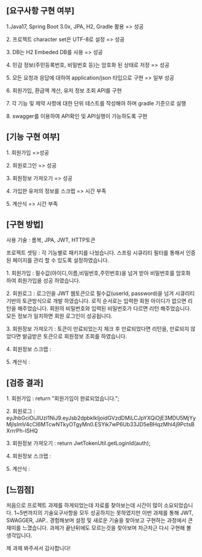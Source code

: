 <h2>[요구사항 구현 여부]</h2>
<p>1.Java17, Spring Boot 3.0x, JPA, H2, Gradle 활용 => 성공</p>
<p>2. 프로젝트 character set은 UTF-8로 설정 => 성공</p>
<p>3. DB는 H2 Embeded DB를 사용 => 성공</p>
<p>4. 민감 정보(주민등록번호, 비밀번호 등)는 암호화 된 상태로 저장 => 성공</p>
<p>5. 모든 요청과 응답에 대하여 application/json 타입으로 구현 => 일부 성공</p>
<p>6. 회원가입, 환급액 계산, 유저 정보 조회 API를 구현</p>
<p>7. 각 기능 및 제약 사항에 대한 단위 테스트를 작성해야 하며 gradle 기준으로 실행</p>
<p>8. swagger를 이용하여 API확인 및 API실행이 가능하도록 구현</p>

<h2>[기능 구현 여부]</h2>
<p>1. 회원가입 =>성공</p>
<p>2. 회원로그인 => 성공</p>
<p>3. 회원정보 가져오기 => 성공</p>
<p>4. 가입한 유저의 정보를 스크랩 => 시간 부족</p>
<p>5. 계산식 => 시간 부족</p>

<h2>[구현 방법]</h2>
<p>사용 기술 : 롬복, JPA, JWT, HTTP토큰 
<p>프로젝트 셋팅 : 
각 기능별로 패키지를 나눴습니다. 스프링 시큐리티 필터를 통해서 인증된 페이지를 관리 할 수 있도록 설정하였습니다.
<p>1. 회원가입 : 필수값(아이디,이름,비밀번호,주민번호)을 넘겨 받아 비밀번호를 암호화 하여 회원가입을 성공 하였습니다.

<p>2. 회원로그 : 
로그인을 JWT 웹토큰으로 필수값(userId, password)을 넘겨 시큐리티 기반의 토큰방식으로 개발 하였습니다.
로직 순서로는 입력한 회원 아이디가 없으면 리턴을 해주었습니다.
회원의 비밀번호와 입력된 비밀번호가 다르면 리턴 해주었습니다.
모든 정보가 일치하면 회원 로그인이 성공됩니다.

<p>3. 회원정보 가져오기 :
토큰이 만료되었는지 체크 후 만료되었다면 리턴을, 만료되지 않았다면 발급받은 토큰으로 회원정보 조회를 하였습니다.

<p>4. 회원정보 스크랩 : </p>
<p>5. 계산식 : </p>

<h2>[검증 결과]</h2>
<p>1. 회원가입 : return "회원가입이 완료되었습니다.";</p>
<p>2. 회원로그 : eyJhbGciOiJIUzI1NiJ9.eyJsb2dpbklkIjoidGVzdDMiLCJpYXQiOjE3MDU5MjYyMjIsImV4cCI6MTcwNTkyOTgyMn0.ESYik7wP6Ub33JD5eBHqzMhl4j9PctsBXrrrPh-ISHQ</p>
<p>3. 회원정보 가져오기 : return JwtTokenUtil.getLoginId(auth);</p>
<p>4. 회원정보 스크랩 : </p>
<p>5. 계산식 : </p>

<h2>[느낌점]</h2>
처음으로 프로젝트 과제를 하게되었는데 자료를 찾아보는데 시간이 많이 소요되었습니다.
1~5번까지의 기술요구사항을 모두 성공하지는 못하였지만 이번 과제를 통해 JWT, SWAGGER, JAP.. 
경험해보며 설정 및 새로운 기술을 찾아보고 구현하는 과정에서 큰재미를 느꼈습니다.
과제가 끝난뒤에도 모르는것을 찾아보며 차근차근 다시 구현해 볼 생각입니다.

제 과제 봐주셔서 감사합니다!
